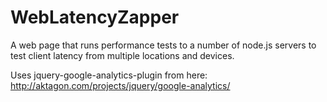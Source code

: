 WebLatencyZapper
================

A web page that runs performance tests to a number of node.js servers to test client latency from multiple locations and devices.

Uses jquery-google-analytics-plugin from here: http://aktagon.com/projects/jquery/google-analytics/
